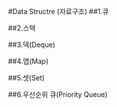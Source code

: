 #Data Structre (자료구조)
##1.큐


##2.스택

##3.덱(Deque)


##4.맵(Map)

##5.셋(Set)

##6.우선순위 큐(Priority Queue)
